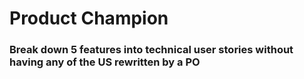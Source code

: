 # Product Champion
### Break down 5 features into technical user stories without having any of the US rewritten by a PO
